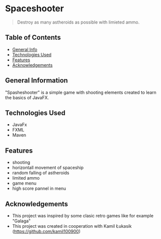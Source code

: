 # Spaceshooter
> Destroy as many astheroids as possible with limieted ammo.
## Table of Contents
* [General Info](#general-information)
* [Technologies Used](#technologies-used)
* [Features](#features)
* [Acknowledgements](#acknowledgements)


## General Information

"Spasheshooter" is a simple game with shooting elements created to learn the basics of JavaFX.


## Technologies Used
- JavaFx
- FXML
- Maven


## Features
- shooting
- horizontall movement of spaceship
- random falling of astheroids
- limited ammo
- game menu
- high score pannel in menu



## Acknowledgements
- This project was inspired by some clasic retro games like for example "Galaga"
- This project was created in cooperation with Kamil Łukasik (https://github.com/kamil100900)
